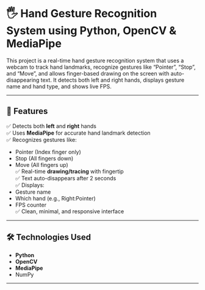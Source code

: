 # 🖐️ Hand Gesture Recognition System using Python, OpenCV & MediaPipe

This project is a real-time hand gesture recognition system that uses a webcam to track hand landmarks, recognize gestures like “Pointer”, “Stop”, and “Move”, and allows finger-based drawing on the screen with auto-disappearing text. It detects both left and right hands, displays gesture name and hand type, and shows live FPS.

---

## 🔧 Features

✅ Detects both **left** and **right** hands  
✅ Uses **MediaPipe** for accurate hand landmark detection  
✅ Recognizes gestures like:
- Pointer (Index finger only)
- Stop (All fingers down)
- Move (All fingers up)  
✅ Real-time **drawing/tracing** with fingertip  
✅ Text auto-disappears after 2 seconds  
✅ Displays:
- Gesture name
- Which hand (e.g., Right:Pointer)
- FPS counter  
✅ Clean, minimal, and responsive interface

---

## 🛠️ Technologies Used

- **Python**
- **OpenCV**
- **MediaPipe**
- NumPy

---